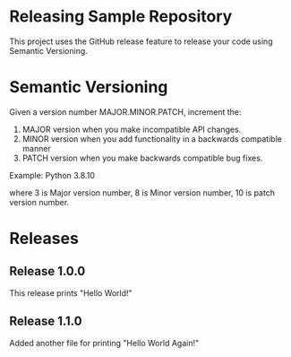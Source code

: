 # Releasing Sample Repository

This project uses the GitHub release feature to release your code using Semantic Versioning.

# Semantic Versioning

Given a version number MAJOR.MINOR.PATCH, increment the:

1. MAJOR version when you make incompatible API changes.
2. MINOR version when you add functionality in a backwards compatible manner
3. PATCH version when you make backwards compatible bug fixes.

Example: Python 3.8.10

where 3 is Major version number,
      8 is Minor version number, 
      10 is patch version number.

# Releases

## Release 1.0.0

This release prints "Hello World!"

## Release 1.1.0

Added another file for printing "Hello World Again!"
